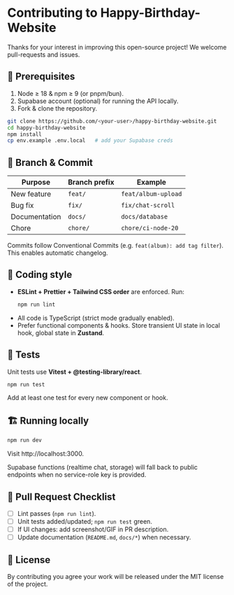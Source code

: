 # Contributing to **Happy-Birthday-Website**

Thanks for your interest in improving this open-source project! We welcome pull-requests and issues.

## 📑 Prerequisites
1. Node ≥ 18 & npm ≥ 9 (or pnpm/bun).
2. Supabase account (optional) for running the API locally.
3. Fork & clone the repository.

```bash
git clone https://github.com/<your-user>/happy-birthday-website.git
cd happy-birthday-website
npm install
cp env.example .env.local   # add your Supabase creds
```

## 🌳 Branch & Commit
| Purpose | Branch prefix | Example |
|---------|---------------|---------|
| New feature | `feat/` | `feat/album-upload` |
| Bug fix | `fix/` | `fix/chat-scroll` |
| Documentation | `docs/` | `docs/database` |
| Chore | `chore/` | `chore/ci-node-20` |

Commits follow Conventional Commits (e.g. `feat(album): add tag filter`). This enables automatic changelog.

## 🧹 Coding style
* **ESLint + Prettier + Tailwind CSS order** are enforced. Run:
  ```bash
  npm run lint
  ```
* All code is TypeScript (strict mode gradually enabled).
* Prefer functional components & hooks. Store transient UI state in local hook, global state in **Zustand**.

## 🧪 Tests
Unit tests use **Vitest + @testing-library/react**.
```bash
npm run test
```
Add at least one test for every new component or hook.

## 🏗️ Running locally
```bash
npm run dev
```
Visit http://localhost:3000.

Supabase functions (realtime chat, storage) will fall back to public endpoints when no service-role key is provided.

## 🔄 Pull Request Checklist
- [ ] Lint passes (`npm run lint`).
- [ ] Unit tests added/updated; `npm run test` green.
- [ ] If UI changes: add screenshot/GIF in PR description.
- [ ] Update documentation (`README.md`, `docs/*`) when necessary.

## 📜 License
By contributing you agree your work will be released under the MIT license of the project.
